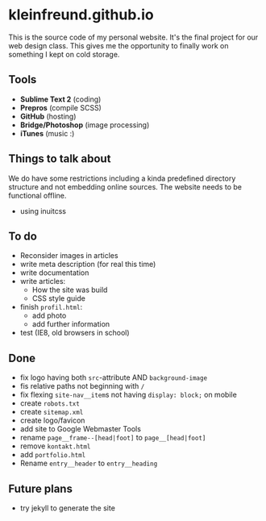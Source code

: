 # kleinfreund.github.io

This is the source code of my personal website. It's the final project for our web design class. This gives me the opportunity to finally work on something I kept on cold storage.

## Tools

* __Sublime Text 2__ (coding)
* __Prepros__ (compile SCSS)
* __GitHub__ (hosting)
* __Bridge/Photoshop__ (image processing)
* __iTunes__ (music :)

## Things to talk about

We do have some restrictions including a kinda predefined directory structure and not embedding online sources. The website needs to be functional offline.

* using inuitcss

## To do

* Reconsider images in articles
* write meta description (for real this time)
* write documentation
* write articles:
  * How the site was build
  * CSS style guide
* finish `profil.html`:
  * add photo
  * add further information
* test (IE8, old browsers in school)

## Done

* fix logo having both `src`-attribute AND `background-image`
* fis relative paths not beginning with `/`
* fix flexing `site-nav__item`s not having `display: block;` on mobile
* create `robots.txt`
* create `sitemap.xml`
* create logo/favicon
* add site to Google Webmaster Tools
* rename `page__frame--[head|foot]` to `page__[head|foot]`
* remove `kontakt.html`
* add `portfolio.html`
* Rename `entry__header` to `entry__heading`

## Future plans

* try jekyll to generate the site
